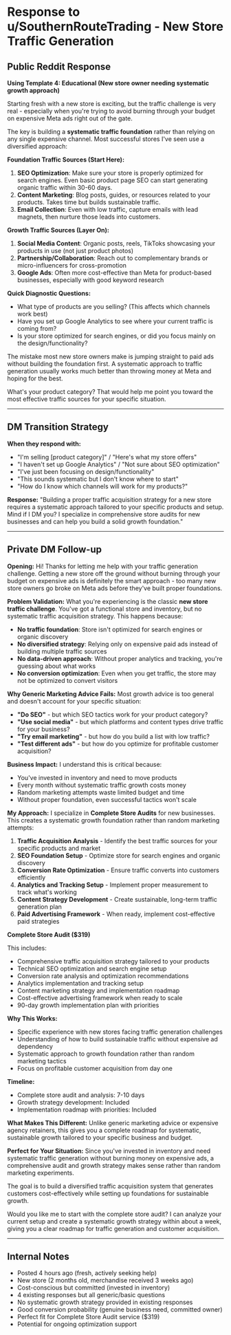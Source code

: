 # Response to u/SouthernRouteTrading - New Store Traffic Generation

## Public Reddit Response
**Using Template 4: Educational (New store owner needing systematic growth approach)**

Starting fresh with a new store is exciting, but the traffic challenge is very real - especially when you're trying to avoid burning through your budget on expensive Meta ads right out of the gate.

The key is building a **systematic traffic foundation** rather than relying on any single expensive channel. Most successful stores I've seen use a diversified approach:

**Foundation Traffic Sources (Start Here):**
1. **SEO Optimization**: Make sure your store is properly optimized for search engines. Even basic product page SEO can start generating organic traffic within 30-60 days.
2. **Content Marketing**: Blog posts, guides, or resources related to your products. Takes time but builds sustainable traffic.
3. **Email Collection**: Even with low traffic, capture emails with lead magnets, then nurture those leads into customers.

**Growth Traffic Sources (Layer On):**
1. **Social Media Content**: Organic posts, reels, TikToks showcasing your products in use (not just product photos)
2. **Partnership/Collaboration**: Reach out to complementary brands or micro-influencers for cross-promotion
3. **Google Ads**: Often more cost-effective than Meta for product-based businesses, especially with good keyword research

**Quick Diagnostic Questions:**
- What type of products are you selling? (This affects which channels work best)
- Have you set up Google Analytics to see where your current traffic is coming from?
- Is your store optimized for search engines, or did you focus mainly on the design/functionality?

The mistake most new store owners make is jumping straight to paid ads without building the foundation first. A systematic approach to traffic generation usually works much better than throwing money at Meta and hoping for the best.

What's your product category? That would help me point you toward the most effective traffic sources for your specific situation.

---

## DM Transition Strategy

**When they respond with:**
- "I'm selling [product category]" / "Here's what my store offers"
- "I haven't set up Google Analytics" / "Not sure about SEO optimization"
- "I've just been focusing on design/functionality"
- "This sounds systematic but I don't know where to start"
- "How do I know which channels will work for my products?"

**Response:**
"Building a proper traffic acquisition strategy for a new store requires a systematic approach tailored to your specific products and setup. Mind if I DM you? I specialize in comprehensive store audits for new businesses and can help you build a solid growth foundation."

---

## Private DM Follow-up

**Opening:**
Hi! Thanks for letting me help with your traffic generation challenge. Getting a new store off the ground without burning through your budget on expensive ads is definitely the smart approach - too many new store owners go broke on Meta ads before they've built proper foundations.

**Problem Validation:**
What you're experiencing is the classic **new store traffic challenge**. You've got a functional store and inventory, but no systematic traffic acquisition strategy. This happens because:

- **No traffic foundation**: Store isn't optimized for search engines or organic discovery
- **No diversified strategy**: Relying only on expensive paid ads instead of building multiple traffic sources
- **No data-driven approach**: Without proper analytics and tracking, you're guessing about what works
- **No conversion optimization**: Even when you get traffic, the store may not be optimized to convert visitors

**Why Generic Marketing Advice Fails:**
Most growth advice is too general and doesn't account for your specific situation:
- **"Do SEO"** - but which SEO tactics work for your product category?
- **"Use social media"** - but which platforms and content types drive traffic for your business?
- **"Try email marketing"** - but how do you build a list with low traffic?
- **"Test different ads"** - but how do you optimize for profitable customer acquisition?

**Business Impact:**
I understand this is critical because:
- You've invested in inventory and need to move products
- Every month without systematic traffic growth costs money
- Random marketing attempts waste limited budget and time
- Without proper foundation, even successful tactics won't scale

**My Approach:**
I specialize in **Complete Store Audits** for new businesses. This creates a systematic growth foundation rather than random marketing attempts:

1. **Traffic Acquisition Analysis** - Identify the best traffic sources for your specific products and market
2. **SEO Foundation Setup** - Optimize store for search engines and organic discovery
3. **Conversion Rate Optimization** - Ensure traffic converts into customers efficiently
4. **Analytics and Tracking Setup** - Implement proper measurement to track what's working
5. **Content Strategy Development** - Create sustainable, long-term traffic generation plan
6. **Paid Advertising Framework** - When ready, implement cost-effective paid strategies

**Complete Store Audit ($319)**

This includes:
- Comprehensive traffic acquisition strategy tailored to your products
- Technical SEO optimization and search engine setup
- Conversion rate analysis and optimization recommendations  
- Analytics implementation and tracking setup
- Content marketing strategy and implementation roadmap
- Cost-effective advertising framework when ready to scale
- 90-day growth implementation plan with priorities

**Why This Works:**
- Specific experience with new stores facing traffic generation challenges
- Understanding of how to build sustainable traffic without expensive ad dependency
- Systematic approach to growth foundation rather than random marketing tactics
- Focus on profitable customer acquisition from day one

**Timeline:**
- Complete store audit and analysis: 7-10 days
- Growth strategy development: Included
- Implementation roadmap with priorities: Included

**What Makes This Different:**
Unlike generic marketing advice or expensive agency retainers, this gives you a complete roadmap for systematic, sustainable growth tailored to your specific business and budget.

**Perfect for Your Situation:**
Since you've invested in inventory and need systematic traffic generation without burning money on expensive ads, a comprehensive audit and growth strategy makes sense rather than random marketing experiments.

The goal is to build a diversified traffic acquisition system that generates customers cost-effectively while setting up foundations for sustainable growth.

Would you like me to start with the complete store audit? I can analyze your current setup and create a systematic growth strategy within about a week, giving you a clear roadmap for traffic generation and customer acquisition.

---

## Internal Notes
- Posted 4 hours ago (fresh, actively seeking help)
- New store (2 months old, merchandise received 3 weeks ago)
- Cost-conscious but committed (invested in inventory)
- 4 existing responses but all generic/basic questions
- No systematic growth strategy provided in existing responses
- Good conversion probability (genuine business need, committed owner)
- Perfect fit for Complete Store Audit service ($319)
- Potential for ongoing optimization support